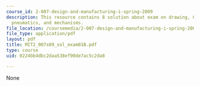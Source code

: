 ```yaml
---
course_id: 2-007-design-and-manufacturing-i-spring-2009
description: This resource contains 8 solution about exam on drawing, CAD, motors,
  pneumatics, and mechanisms.
file_location: /coursemedia/2-007-design-and-manufacturing-i-spring-2009/0224bb4dbc2daa538ef90de7ac5c2da8_MIT2_007s09_sol_exam01B.pdf
file_type: application/pdf
layout: pdf
title: MIT2_007s09_sol_exam01B.pdf
type: course
uid: 0224bb4dbc2daa538ef90de7ac5c2da8

---
```

None